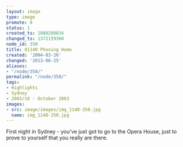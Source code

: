 ```yaml
---
layout: image
type: image
promote: 0
status: 1
created_ts: 1080280834
changed_ts: 1372159360
node_id: 350
title: 01140 Phoning Home
created: '2004-03-26'
changed: '2013-06-25'
aliases:
- "/node/350/"
permalink: "/node/350/"
tags:
- Highlights
- Sydney
- 2003/10 - October 2003
images:
- src: image/images/img_1140-350.jpg
  name: img_1140-350.jpg
---
```

First night in Sydney - you've just got to go to the Opera House, just to prove to yourself that you really are there. 
